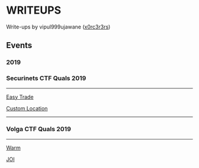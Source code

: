 # WRITEUPS

Write-ups by vipul999ujawane ([x0rc3r3rs](https://ctftime.org/team/66247))
## Events

### 2019
### Securinets CTF Quals 2019
---
[Easy Trade](Securinets_CTF_Quals/EasyTrade.md)

[Custom Location](Securinets_CTF_Quals/CustomLocation.md)

---

### Volga CTF Quals 2019
---

[Warm](Volga_CTF_Quals/Warm.md)

[JOI](Volga_CTF_Quals/JOI.md)